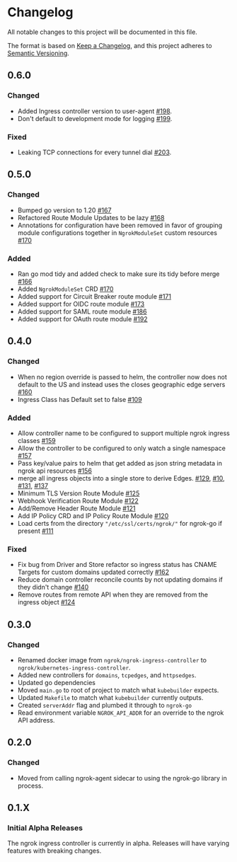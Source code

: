 # Changelog

All notable changes to this project will be documented in this file.

The format is based on [Keep a Changelog](https://keepachangelog.com/en/1.0.0/),
and this project adheres to [Semantic Versioning](https://semver.org/spec/v2.0.0.html).

## 0.6.0
### Changed
- Added Ingress controller version to user-agent [#198](https://github.com/ngrok/kubernetes-ingress-controller/pull/198).
- Don't default to development mode for logging [#199](https://github.com/ngrok/kubernetes-ingress-controller/pull/199).

### Fixed
- Leaking TCP connections for every tunnel dial [#203](https://github.com/ngrok/kubernetes-ingress-controller/pull/203).


## 0.5.0
### Changed
- Bumped go version to 1.20 [#167](https://github.com/ngrok/kubernetes-ingress-controller/pull/167)
- Refactored Route Module Updates to be lazy [#168](https://github.com/ngrok/kubernetes-ingress-controller/pull/168)
- Annotations for configuration have been removed in favor of grouping module configurations together in `NgrokModuleSet` custom resources [#170](https://github.com/ngrok/kubernetes-ingress-controller/pull/170)

### Added
- Ran go mod tidy and added check to make sure its tidy before merge [#166](https://github.com/ngrok/kubernetes-ingress-controller/pull/166)
- Added `NgrokModuleSet` CRD [#170](https://github.com/ngrok/kubernetes-ingress-controller/pull/170)
- Added support for Circuit Breaker route module [#171](https://github.com/ngrok/kubernetes-ingress-controller/pull/171)
- Added support for OIDC route module [#173](https://github.com/ngrok/kubernetes-ingress-controller/pull/173)
- Added support for SAML route module [#186](https://github.com/ngrok/kubernetes-ingress-controller/pull/186)
- Added support for OAuth route module [#192](https://github.com/ngrok/kubernetes-ingress-controller/pull/192)
## 0.4.0
### Changed
- When no region override is passed to helm, the controller now does not default to the US and instead uses the closes geographic edge servers [#160](https://github.com/ngrok/kubernetes-ingress-controller/pull/160)
- Ingress Class has Default set to false [#109](https://github.com/ngrok/kubernetes-ingress-controller/pull/109)

### Added
- Allow controller name to be configured to support multiple ngrok ingress classes [#159](https://github.com/ngrok/kubernetes-ingress-controller/pull/159)
- Allow the controller to be configured to only watch a single namespace [#157](https://github.com/ngrok/kubernetes-ingress-controller/pull/157)
- Pass key/value pairs to helm that get added as json string metadata in ngrok api resources [#156](https://github.com/ngrok/kubernetes-ingress-controller/pull/156)
- merge all ingress objects into a single store to derive Edges. [#129](https://github.com/ngrok/kubernetes-ingress-controller/pull/129), [#10](https://github.com/ngrok/kubernetes-ingress-controller/pull/10), [#131](https://github.com/ngrok/kubernetes-ingress-controller/pull/131), [#137](https://github.com/ngrok/kubernetes-ingress-controller/pull/137)
- Minimum TLS Version Route Module [#125](https://github.com/ngrok/kubernetes-ingress-controller/pull/125)
- Webhook Verification Route Module [#122](https://github.com/ngrok/kubernetes-ingress-controller/pull/122)
- Add/Remove Header Route Module [#121](https://github.com/ngrok/kubernetes-ingress-controller/pull/121)
- Add IP Policy CRD and IP Policy Route Module [#120](https://github.com/ngrok/kubernetes-ingress-controller/pull/120)
- Load certs from the directory `"/etc/ssl/certs/ngrok/"` for ngrok-go if present [#111](https://github.com/ngrok/kubernetes-ingress-controller/pull/111)

### Fixed
- Fix bug from Driver and Store refactor so ingress status has CNAME Targets for custom domains updated correctly [#162](https://github.com/ngrok/kubernetes-ingress-controller/pull/162)
- Reduce domain controller reconcile counts by not updating domains if they didn't change  [#140](https://github.com/ngrok/kubernetes-ingress-controller/pull/140)
- Remove routes from remote API when they are removed from the ingress object [#124](https://github.com/ngrok/kubernetes-ingress-controller/pull/124)

## 0.3.0
### Changed
- Renamed docker image from `ngrok/ngrok-ingress-controller` to `ngrok/kubernetes-ingress-controller`.
- Added new controllers for `domains`, `tcpedges`, and `httpsedges`.
- Updated go dependencies
- Moved `main.go` to root of project to match what `kubebuilder` expects.
- Updated `Makefile` to match what `kubebuilder` currently outputs.
- Created `serverAddr` flag and plumbed it through to `ngrok-go`
- Read environment variable `NGROK_API_ADDR` for an override to the ngrok API address.

## 0.2.0
### Changed

- Moved from calling ngrok-agent sidecar to using the ngrok-go library in process.

## 0.1.X

### Initial Alpha Releases

The ngrok ingress controller is currently in alpha. Releases will have varying features with breaking changes.

